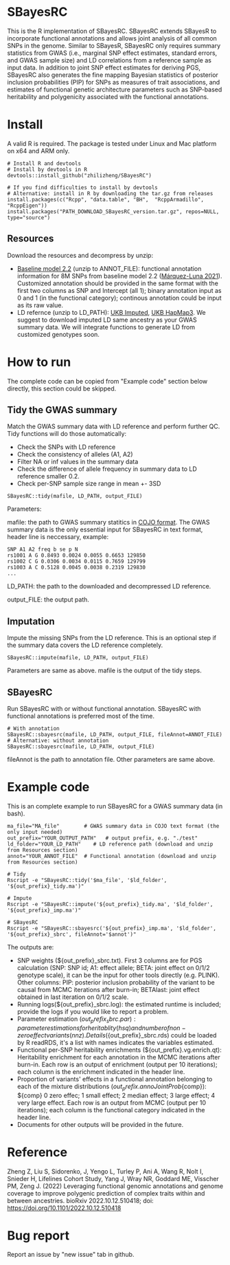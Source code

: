 # SBayesRC
This is the R implementation of SBayesRC. SBayesRC extends SBayesR to incorporate functional annotations and allows joint analysis of all common SNPs in the genome. Similar to SBayesR, SBayesRC only requires summary statistics from GWAS (i.e., marginal SNP effect estimates, standard errors, and GWAS sample size) and LD correlations from a reference sample as input data. In addition to joint SNP effect estimates for deriving PGS, SBayesRC also generates the fine mapping Bayesian statistics of posterior inclusion probabilities (PIP) for SNPs as measures of trait associations, and estimates of functional genetic architecture parameters such as SNP-based heritability and polygenicity associated with the functional annotations. 

# Install
A valid R is required. The package is tested under Linux and Mac platform on x64 and ARM only.
```
# Install R and devtools
# Install by devtools in R
devtools::install_github("zhilizheng/SBayesRC")

# If you find difficulties to install by devtools
# Alternative: install in R by downloading the tar.gz from releases
install.packages(c("Rcpp", "data.table", "BH",  "RcppArmadillo", "RcppEigen"))
install.packages("PATH_DOWNLOAD_SBayesRC_version.tar.gz", repos=NULL, type="source")
```

## Resources
Download the resources and decompress by unzip:
* [Baseline model 2.2](https://drive.google.com/drive/folders/1cq364c50vMw1inJBTkeW7ynwyf2W6WIP?usp=sharing) (unzip to ANNOT_FILE): functional annotation information for 8M SNPs from baseline model 2.2 ([Márquez-Luna 2021](https://doi.org/10.1038/s41467-021-25171-9)).  Customized annotation should be provided in the same format with the first two columns as SNP and Intercept (all 1); binary annotation input as 0 and 1 (in the functional category); continous annotation could be input as its raw value. 
* LD refernce (unzip to LD_PATH): [UKB Imputed](https://drive.google.com/drive/folders/1ZTYv_qlbb1EO70VVSSQFaEP9zH7c9KHt?usp=sharing), [UKB HapMap3](https://drive.google.com/drive/folders/1YTnw1cY-TZfAnLjuwF6wsVHdM4DOXA_G?usp=sharing). We suggest to download imputed LD same ancestry as your GWAS summary data. We will integrate functions to generate LD from customized genotypes soon. 

# How to run
The complete code can be copied from "Example code" section below directly, this section could be skipped.
## Tidy the GWAS summary
Match the GWAS summary data with LD reference and perform further QC.
Tidy functions will do those automatically:
* Check the SNPs with LD reference
* Check the consistency of alleles (A1, A2)
* Filter NA or inf values in the summary data
* Check the difference of allele frequency in summary data to LD reference smaller 0.2.
* Check per-SNP sample size range in mean +- 3SD

```
SBayesRC::tidy(mafile, LD_PATH, output_FILE)
```

Parameters:

mafile: the path to GWAS summary statitics in [COJO format](https://yanglab.westlake.edu.cn/software/gcta/#COJO). The GWAS summary data is the only essential input for SBayesRC in text format, header line is neccessary, example:
```
SNP A1 A2 freq b se p N 
rs1001 A G 0.8493 0.0024 0.0055 0.6653 129850 
rs1002 C G 0.0306 0.0034 0.0115 0.7659 129799 
rs1003 A C 0.5128 0.0045 0.0038 0.2319 129830
...
```
LD_PATH: the path to the downloaded and decompressed LD reference.

output_FILE: the output path.

## Imputation
Impute the missing SNPs from the LD reference. This is an optional step if the summary data covers the LD reference completely. 

```SBayesRC::impute(mafile, LD_PATH, output_FILE)```

Parameters are same as above. mafile is the output of the tidy steps. 


## SBayesRC
Run SBayesRC with or without functional annotation. SBayesRC with functional annotations is preferred most of the time. 

```
# With annotation
SBayesRC::sbayesrc(mafile, LD_PATH, output_FILE, fileAnnot=ANNOT_FILE)
# Alternative: without annotation
SBayesRC::sbayesrc(mafile, LD_PATH, output_FILE)
```

fileAnnot is the path to annotation file. Other parameters are same above. 

# Example code
This is an complete example to run SBayesRC for a GWAS summary data (in bash). 

```
ma_file="MA_file"        # GWAS summary data in COJO text format (the only input needed)
out_prefix="YOUR_OUTPUT_PATH"   # output prefix, e.g. "./test"
ld_folder="YOUR_LD_PATH"    # LD reference path (download and unzip from Resources section)
annot="YOUR_ANNOT_FILE"  # Functional annotation (download and unzip from Resources section)

# Tidy
Rscript -e "SBayesRC::tidy('$ma_file', '$ld_folder', '${out_prefix}_tidy.ma')"

# Impute
Rscript -e "SBayesRC::impute('${out_prefix}_tidy.ma', '$ld_folder', '${out_prefix}_imp.ma')"

# SBayesRC
Rscript -e "SBayesRC::sbayesrc('${out_prefix}_imp.ma', '$ld_folder', '${out_prefix}_sbrc', fileAnnot='$annot')"

```

The outputs are:

* SNP weights (${out_prefix}_sbrc.txt).  First 3 columns are for PGS calculation (SNP: SNP id; A1: effect allele; BETA: joint effect on 0/1/2 genotype scale), it can be the input for other tools directly (e.g. PLINK). Other columns:  PIP: posterior inclusion probability of the variant to be causal from MCMC iterations after burn-in; BETAlast: joint effect obtained in last iteration on 0/1/2 scale.
* Running logs(${out_prefix}_sbrc.log): the estimated runtime is included; provide the logs if you would like to report a problem.  
* Parameter estimation (${out_prefix}_sbrc.par): parameter estimations for heritablity (hsq) and number of non-zero effect variants (nnz). Details (${out_prefix}_sbrc.rds) could be loaded by R readRDS, it's a list with names indicates the variables estimated.
* Functional per-SNP heritability enrichments (${out_prefix}.vg.enrich.qt):  Heritability enrichment for each annotation in the MCMC iterations after burn-in. Each row is an output of enrichment (output per 10 iterations); each column is the enrichment indicated in the header line.
* Proportion of variants' effects in a functional annotation belonging to each of the mixture distributions (${out_prefix}.annoJointProb${comp}):  ${comp} 0 zero effec; 1 small effect; 2 median effect; 3 large effect; 4 very large effect. Each row is an output from MCMC (output per 10 iterations); each column is the functional category indicated in the header line.
* Documents for other outputs will be provided in the future. 

# Reference
Zheng Z, Liu S, Sidorenko, J, Yengo L, Turley P, Ani A, Wang R, Nolt I, Snieder H, Lifelines Cohort Study, Yang J, Wray NR, Goddard ME, Visscher PM, Zeng J. (2022) Leveraging functional genomic annotations and genome coverage to improve polygenic prediction of complex traits within and between ancestries. bioRxiv 2022.10.12.510418; doi: https://doi.org/10.1101/2022.10.12.510418

# Bug report
Report an issue by "new issue" tab in github.
